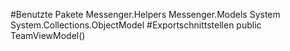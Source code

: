 #Benutzte Pakete
Messenger.Helpers
Messenger.Models
System
System.Collections.ObjectModel
#Exportschnittstellen
public TeamViewModel()
